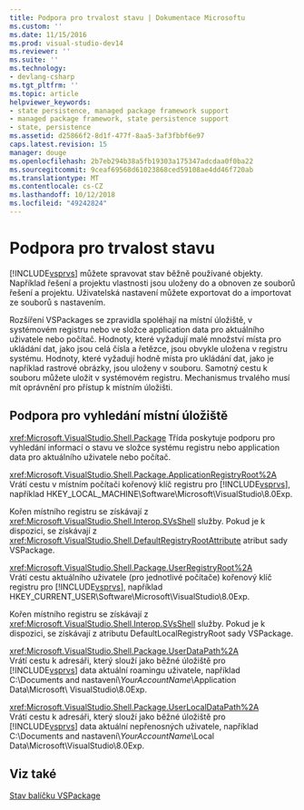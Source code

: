 ```yaml
---
title: Podpora pro trvalost stavu | Dokumentace Microsoftu
ms.custom: ''
ms.date: 11/15/2016
ms.prod: visual-studio-dev14
ms.reviewer: ''
ms.suite: ''
ms.technology:
- devlang-csharp
ms.tgt_pltfrm: ''
ms.topic: article
helpviewer_keywords:
- state persistence, managed package framework support
- managed package framework, state persistence support
- state, persistence
ms.assetid: d25866f2-8d1f-477f-8aa5-3af3fbbf6e97
caps.latest.revision: 15
manager: douge
ms.openlocfilehash: 2b7eb294b38a5fb19303a175347adcdaa0f0ba22
ms.sourcegitcommit: 9ceaf69568d61023868ced59108ae4dd46f720ab
ms.translationtype: MT
ms.contentlocale: cs-CZ
ms.lasthandoff: 10/12/2018
ms.locfileid: "49242824"
---
```

# <a name="support-for-state-persistence"></a>Podpora pro trvalost stavu
[!INCLUDE[vsprvs](../includes/vsprvs-md.md)] můžete spravovat stav běžně používané objekty. Například řešení a projektu vlastnosti jsou uloženy do a obnoven ze souborů řešení a projektu. Uživatelská nastavení můžete exportovat do a importovat ze souborů s nastavením.  
  
 Rozšíření VSPackages se zpravidla spoléhají na místní úložiště, v systémovém registru nebo ve složce application data pro aktuálního uživatele nebo počítač. Hodnoty, které vyžadují malé množství místa pro ukládání dat, jako jsou celá čísla a řetězce, jsou obvykle uložena v registru systému. Hodnoty, které vyžadují hodně místa pro ukládání dat, jako je například rastrové obrázky, jsou uloženy v souboru. Samotný cestu k souboru můžete uložit v systémovém registru. Mechanismus trvalého musí mít oprávnění pro přístup k místním úložišti.  
  
## <a name="support-for-locating-local-storage"></a>Podpora pro vyhledání místní úložiště  
 <xref:Microsoft.VisualStudio.Shell.Package> Třída poskytuje podporu pro vyhledání informací o stavu ve složce systému registru nebo application data pro aktuálního uživatele nebo počítač.  
  
 <xref:Microsoft.VisualStudio.Shell.Package.ApplicationRegistryRoot%2A>  
 Vrátí cestu v místním počítači kořenový klíč registru pro [!INCLUDE[vsprvs](../includes/vsprvs-md.md)], například HKEY_LOCAL_MACHINE\Software\Microsoft\VisualStudio\8.0Exp.  
  
 Kořen místního registru se získávají z <xref:Microsoft.VisualStudio.Shell.Interop.SVsShell> služby. Pokud je k dispozici, se získávají z <xref:Microsoft.VisualStudio.Shell.DefaultRegistryRootAttribute> atribut sady VSPackage.  
  
 <xref:Microsoft.VisualStudio.Shell.Package.UserRegistryRoot%2A>  
 Vrátí cestu aktuálního uživatele (pro jednotlivé počítače) kořenový klíč registru pro [!INCLUDE[vsprvs](../includes/vsprvs-md.md)], například HKEY_CURRENT_USER\Software\Microsoft\VisualStudio\8.0Exp.  
  
 Kořen místního registru se získávají z <xref:Microsoft.VisualStudio.Shell.Interop.SVsShell> služby. Pokud je k dispozici, se získávají z atributu DefaultLocalRegistryRoot sady VSPackage.  
  
 <xref:Microsoft.VisualStudio.Shell.Package.UserDataPath%2A>  
 Vrátí cestu k adresáři, který slouží jako běžné úložiště pro [!INCLUDE[vsprvs](../includes/vsprvs-md.md)] data aktuální roamingu uživatele, například C:\Documents and nastavení\\*YourAccountName*\Application Data\Microsoft\ VisualStudio\8.0Exp.  
  
 <xref:Microsoft.VisualStudio.Shell.Package.UserLocalDataPath%2A>  
 Vrátí cestu k adresáři, který slouží jako běžné úložiště pro [!INCLUDE[vsprvs](../includes/vsprvs-md.md)] data aktuální nepřenosných uživatele, například C:\Documents and nastavení\\*YourAccountName*\Local Data\Microsoft\VisualStudio\8.0Exp.  
  
## <a name="see-also"></a>Viz také  
 [Stav balíčku VSPackage](../misc/vspackage-state.md)